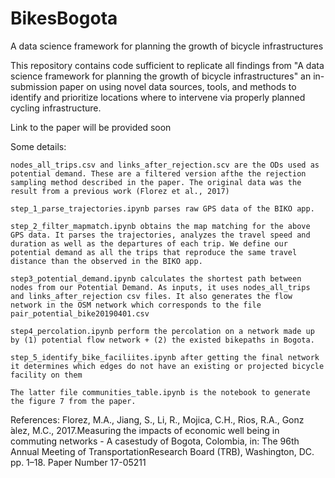 # BikesBogota
A data science framework for planning the growth of bicycle infrastructures

This repository contains code sufficient to replicate all findings from "A data science framework for planning the growth of
bicycle infrastructures" an in-submission paper on using novel data sources, tools, and methods to identify and prioritize locations where to intervene via properly planned cycling infrastructure.

Link to the paper will be provided soon

Some details:

    nodes_all_trips.csv and links_after_rejection.scv are the ODs used as potential demand. These are a filtered version afthe the rejection sampling method described in the paper. The original data was the result from a previous work (​Florez et al., 2017​)

    step_1_parse_trajectories.ipynb parses raw GPS data of the BIKO app.

    step_2_filter_mapmatch.ipynb obtains the map matching for the above GPS data. It parses the trajectories, analyzes the travel speed and duration as well as the departures of each trip. We define our potential demand as all the trips that reproduce the same travel distance than the observed in the BIKO app.

    step3_potential_demand.ipynb calculates the shortest path between nodes from our Potential Demand. As inputs, it uses nodes_all_trips and links_after_rejection csv files. It also generates the flow network in the OSM network which corresponds to the file pair_potential_bike20190401.csv

    step4_percolation.ipynb perform the percolation on a network made up by (1) potential flow network + (2) the existed bikepaths in Bogota.

    step_5_identify_bike_faciliites.ipynb after getting the final network it determines which edges do not have an existing or projected bicycle facility on them

    The latter file communities_table.ipynb is the notebook to generate the figure 7 from the paper.

References:
Florez, M.A., Jiang, S., Li, R., Mojica, C.H., Rios, R.A., Gonz ́alez, M.C., 2017.Measuring the impacts of economic well being in commuting networks - A casestudy of Bogota, Colombia, in:  The 96th Annual Meeting of TransportationResearch Board (TRB), Washington, DC. pp. 1–18. Paper Number 17-05211
